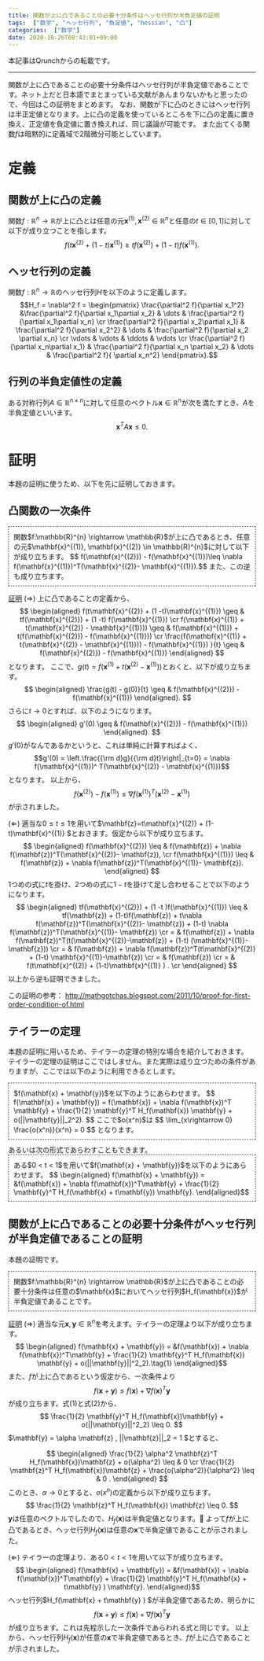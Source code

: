 ```yaml
---
title: 関数が上に凸であることの必要十分条件はヘッセ行列が半負定値の証明
tags:  ["数学", "ヘッセ行列", "負定値", "hessian", "凸"]
categories:  ["数学"]
date: 2020-10-26T00:43:01+09:00
---
```


本記事はQrunchからの転載です。
___

関数が上に凸であることの必要十分条件はヘッセ行列が半負定値であることです。ネット上だと日本語でまとまっている文献があんまりないかもと思ったので、今回はこの証明をまとめます。
なお、関数が下に凸のときにはヘッセ行列は半正定値となります。上に凸の定義を使っているところを下に凸の定義に置き換え、正定値を負定値に置き換えれば、同じ議論が可能です。
また出てくる関数$f$は暗黙的に定義域で2階微分可能としています。

# 定義
## 関数が上に凸の定義
関数$f:\mathbb{R}^{n} \rightarrow \mathbb{R}$が上に凸とは任意の元$\mathbf{x}^{(1)}, \mathbf{x}^{(2)} \in \mathbb{R}^{n}$と任意の$t \in [0,1]$に対して以下が成り立つことを指します。
$$ f(t\mathbf{x}^{(2)} + (1 -t)\mathbf{x}^{(1)}) \geq tf(\mathbf{x}^{(2)}) + (1 -t) f(\mathbf{x}^{(1)}).$$

## ヘッセ行列の定義
関数$f:\mathbb{R}^{n} \rightarrow \mathbb{R}$のヘッセ行列$H$を以下のように定義します。
$$H_f = \nabla^2 f = \begin{pmatrix} \frac{\partial^2 f}{\partial x_1^2}   &\frac{\partial^2 f}{\partial x_1\partial x_2} & \dots & \frac{\partial^2 f}{\partial x_1\partial x_n} \cr
\frac{\partial^2 f}{\partial x_2\partial x_1} & \frac{\partial^2 f}{\partial x_2^2}   & \dots & \frac{\partial^2 f}{\partial x_2 \partial x_n} \cr
\vdots &  \vdots & \ddots  & \vdots \cr
\frac{\partial^2 f}{\partial x_n\partial x_1} & \frac{\partial^2 f}{\partial x_n \partial x_2}   & \dots & \frac{\partial^2 f}{ \partial x_n^2}
\end{pmatrix}.$$

## 行列の半負定値性の定義
ある対称行列$A \in \mathbb{R}^{n \times n}$に対して任意のベクトル$\mathbf{x} \in \mathbb{R}^n$が次を満たすとき、$A$を半負定値といいます。
$$ \mathbf{x}^T A \mathbf{x} \leq 0.$$

# 証明    
本題の証明に使うため、以下を先に証明しておきます。
## 凸関数の一次条件
<div style="padding: 10px; margin-bottom: 10px; border: 1px dashed #333333;">
関数$f:\mathbb{R}^{n} \rightarrow \mathbb{R}$が上に凸であるとき、任意の元$\mathbf{x}^{(1)}, \mathbf{x}^{(2)} \in \mathbb{R}^{n}$に対して以下が成り立ちます。
$$ f(\mathbf{x}^{(2)}) - f(\mathbf{x}^{(1)})\leq \nabla f(\mathbf{x}^{(1)})^T(\mathbf{x}^{(2)}- \mathbf{x}^{(1)}).$$
また、この逆も成り立ちます。</div>

<u>証明</u>
$(\Rightarrow)$
 上に凸であることの定義から、
$$ \begin{aligned} f(t\mathbf{x}^{(2)} + (1 -t)\mathbf{x}^{(1)}) \geq & tf(\mathbf{x}^{(2)}) + (1 -t) f(\mathbf{x}^{(1)}) \cr
f(\mathbf{x}^{(1)} + t(\mathbf{x}^{(2)} - \mathbf{x}^{(1)})) \geq  & f(\mathbf{x}^{(1)}) + t(f(\mathbf{x}^{(2)}) - f(\mathbf{x}^{(1)}))
 \cr
\frac{f(\mathbf{x}^{(1)} + t(\mathbf{x}^{(2)} - \mathbf{x}^{(1)})) - f(\mathbf{x}^{(1)}) }{t}
\geq & f(\mathbf{x}^{(2)}) - f(\mathbf{x}^{(1)})
\end{aligned} $$
となります。 ここで、$g(t) = f(\mathbf{x}^{(1)} + t(\mathbf{x}^{(2)} - \mathbf{x}^{(1)}))$とおくと、以下が成り立ちます。
$$
\begin{aligned}
\frac{g(t) - g(0)}{t}
\geq & f(\mathbf{x}^{(2)}) - f(\mathbf{x}^{(1)})
\end{aligned}.
$$
さらに$t \rightarrow 0$とすれば、以下のようになります。
$$
\begin{aligned}
g'(0)
\geq & f(\mathbf{x}^{(2)}) - f(\mathbf{x}^{(1)})
\end{aligned}.
$$
$g'(0)$がなんであるかというと、これは単純に計算すればよく、
$$g'(0) = \left.\frac{{\rm d}g}{{\rm d}t}\right|_{t=0} = \nabla f(\mathbf{x}^{(1)})^
T(\mathbf{x}^{(2)} - \mathbf{x}^{(1)})$$
となります。
以上から、
$$ f(\mathbf{x}^{(2)}) - f(\mathbf{x}^{(1)})\leq \nabla f(\mathbf{x}^{(1)})^T(\mathbf{x}^{(2)}- \mathbf{x}^{(1)})$$
が示されました。

$(\Leftarrow)$
適当な$0\leq t \leq 1$を用いて$\mathbf{z}=t\mathbf{x}^{(2)} + (1-t)\mathbf{x}^{(1)} $とおきます。仮定から以下が成り立ちます。
$$ \begin{aligned} f(\mathbf{x}^{(2)}) \leq &  f(\mathbf{z}) +  \nabla f(\mathbf{z})^T(\mathbf{x}^{(2)}- \mathbf{z}), \cr
f(\mathbf{x}^{(1)}) \leq &  f(\mathbf{z}) + \nabla f(\mathbf{z})^T(\mathbf{x}^{(1)}- \mathbf{z}).
\end{aligned}
$$
1つめの式に$t$を掛け、2つめの式に$1-t$を掛けて足し合わせることで以下のようになります。
$$ \begin{aligned}
tf(\mathbf{x}^{(2)}) + (1 -t )f(\mathbf{x}^{(1)}) \leq & tf(\mathbf{z})  + (1-t)f(\mathbf{z}) +  t\nabla f(\mathbf{z})^T(\mathbf{x}^{(2)}- \mathbf{z}) + (1-t) \nabla f(\mathbf{z})^T(\mathbf{x}^{(1)}- \mathbf{z}) \cr
= &  f(\mathbf{z}) +  \nabla f(\mathbf{z})^T(t(\mathbf{x}^{(2)}-\mathbf{z}) + (1-t) (\mathbf{x}^{(1)}- \mathbf{z})) \cr
= &  f(\mathbf{z}) +  \nabla f(\mathbf{z})^T(t\mathbf{x}^{(2)} + (1-t) \mathbf{x}^{(1)}-\mathbf{z}) \cr
= &  f(\mathbf{z})  \cr
= &  f(t\mathbf{x}^{(2)} + (1-t)\mathbf{x}^{(1)} ) . \cr
\end{aligned}
$$
以上から逆も証明できました。

この証明の参考：
http://mathgotchas.blogspot.com/2011/10/proof-for-first-order-condition-of.html

## テイラーの定理
本題の証明に用いるため、テイラーの定理の特別な場合を紹介しておきます。
テイラーの定理の証明はここではしません。また実際は成り立つための条件がありますが、ここでは以下のように利用できるとします。
<div style="padding: 10px; margin-bottom: 10px; border: 1px dashed #333333;">
$f(\mathbf{x} + \mathbf{y})$を以下のようにあらわせます。
$$ f(\mathbf{x} + \mathbf{y})  = f(\mathbf{x}) + \nabla f(\mathbf{x})^T  \mathbf{y} +  \frac{1}{2} \mathbf{y}^T  H_f(\mathbf{x}) \mathbf{y} + o(||\mathbf{y}||_2^2). $$
ここで$o(x^n)$は
$$
\lim_{x\rightarrow 0} \frac{o(x^n)}{x^n} = 0
$$
となります。
</div>
あるいは次の形式であらわすこともできます。
<div style="padding: 10px; margin-bottom: 10px; border: 1px dashed #333333;">
ある$0 < t < 1$を用いて$f(\mathbf{x} + \mathbf{y})$を以下のようにあらわせます。
$$ \begin{aligned} f(\mathbf{x} + \mathbf{y})  = &f(\mathbf{x}) + \nabla f(\mathbf{x})^T\mathbf{y}  +  \frac{1}{2} \mathbf{y}^T H_f(\mathbf{x} + t\mathbf{y}) \mathbf{y}. \end{aligned}$$
</div>

## 関数が上に凸であることの必要十分条件がヘッセ行列が半負定値であることの証明
本題の証明です。
<div style="padding: 10px; margin-bottom: 10px; border: 1px dashed #333333;">
関数$f:\mathbb{R}^{n} \rightarrow \mathbb{R}$が上に凸であることの必要十分条件は任意の$\mathbf{x}$においてヘッセ行列$H_f(\mathbf{x})$が半負定値であることです。</div>

<u>証明</u>
$(\Rightarrow)$
適当な元$\mathbf{x}, \mathbf{y} \in \mathbb{R}^{n}$を考えます。テイラーの定理より以下が成り立ちます。
$$ \begin{aligned} f(\mathbf{x} + \mathbf{y})  = &f(\mathbf{x}) + \nabla f(\mathbf{x})^T\mathbf{y}  + \frac{1}{2} \mathbf{y}^T H_f(\mathbf{x}) \mathbf{y} + o(||\mathbf{y}||^2_2).\tag{1} \end{aligned}$$
また、$f$が上に凸であるという仮定から、一次条件より
$$ f(\mathbf{x} + \mathbf{y})  \leq f(\mathbf{x}) + \nabla f(\mathbf{x})^T\mathbf{y}\tag{2}$$
が成り立ちます。式(1)と式(2)から、
$$ \frac{1}{2} \mathbf{y}^T H_f(\mathbf{x})\mathbf{y} +  o(||\mathbf{y}||^2_2) \leq 0. $$
$\mathbf{y} = \alpha \mathbf{z} , ||\mathbf{z}||_2 = 1 $とすると、

$$
\begin{aligned}
\frac{1}{2} \alpha^2 \mathbf{z}^T H_f(\mathbf{x})\mathbf{z} + o(\alpha^2)  \leq & 0 \cr
\frac{1}{2}  \mathbf{z}^T H_f(\mathbf{x})\mathbf{z} + \frac{o(\alpha^2)}{\alpha^2} \leq & 0 .
\end{aligned}
$$
このとき、$\alpha \rightarrow 0$とすると、$o(x^n)$の定義から以下が成り立ちます。
$$
\frac{1}{2}  \mathbf{z}^T H_f(\mathbf{x}) \mathbf{z} \leq 0.
$$
$\mathbf{y}$は任意のベクトルでしたので、$H_f(\mathbf{x})$は半負定値となります。
よって$f$が上に凸であるとき、ヘッセ行列$H_f(\mathbf{x})$は任意の$\mathbf{x}$で半負定値であることが示されました。

$(\Leftarrow)$
テイラーの定理より、ある$0 < t < 1$を用いて以下が成り立ちます。
$$ \begin{aligned} f(\mathbf{x} + \mathbf{y})  = &f(\mathbf{x}) + \nabla f(\mathbf{x})^T\mathbf{y} +  \frac{1}{2} \mathbf{y}^T H_f(\mathbf{x} + t\mathbf{y} ) \mathbf{y}.  \end{aligned}$$
ヘッセ行列$H_f(\mathbf{x} + t\mathbf{y} ) $が半負定値であるため、明らかに
$$ f(\mathbf{x} + \mathbf{y})  \leq f(\mathbf{x}) + \nabla f(\mathbf{x})^T\mathbf{y} $$
が成り立ちます。これは先程示した一次条件であらわれる式と同じです。
以上から、ヘッセ行列$H_f(\mathbf{x})$が任意の$\mathbf{x}$で半負定値であるとき、$f$が上に凸であることが示されました。

